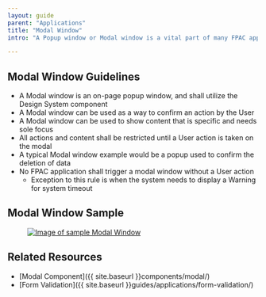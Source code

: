 ```yaml
---
layout: guide
parent: "Applications"
title: "Modal Window"
intro: "A Popup window or Modal window is a vital part of many FPAC applications and provides a way for the system to focus solely on the content or a singl action."

---
```


## Modal Window Guidelines

 * A Modal window is an on-page popup window, and shall utilize the Design System component
 * A Modal window can be used as a way to confirm an action by the User
 * A Modal window can be used to show content that is specific and needs sole focus
 * All actions and content shall be restricted until a User action is taken on the modal
 * A typical Modal window example would be a popup used to confirm the deletion of data
 * No FPAC application shall trigger a modal window without a User action
   * Exception to this rule is when the system needs to display a Warning for system timeout


## Modal Window Sample

<figure>
  <a href="{{ site.baseurl }}img/subcategories/applications/modal-sample1.jpg" target="_blank"><img src="{{ site.baseurl }}img/subcategories/applications/modal-sample1.jpg" alt="Image of sample Modal Window"></a>
</figure>

## Related Resources

 * [Modal Component]({{ site.baseurl }}components/modal/)
 * [Form Validation]({{ site.baseurl }}guides/applications/form-validation/)

